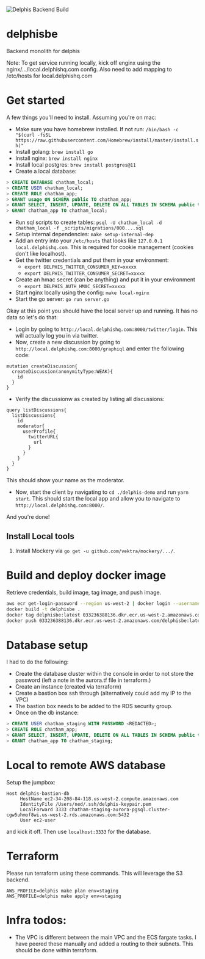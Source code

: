 ![Delphis Backend Build](https://github.com/nedrocks/delphisbe/workflows/Delphis%20Backend%20Build/badge.svg)

# delphisbe
Backend monolith for delphis

Note: To get service running locally, kick off enginx using the nginx/.../local.delphishq.com config. Also need to add mapping to /etc/hosts for local.delphishq.com

# Get started
A few things you'll need to install. Assuming you're on mac:
* Make sure you have homebrew installed. If not run: `/bin/bash -c "$(curl -fsSL https://raw.githubusercontent.com/Homebrew/install/master/install.sh)"`
* Install golang: `brew install go`
* Install nginx: `brew install nginx`
* Install local postgres: `brew install postgres@11`
* Create a local database:
```sql
> CREATE DATABASE chatham_local;
> CREATE USER chatham_local;
> CREATE ROLE chatham_app;
> GRANT usage ON SCHEMA public TO chatham_app;
> GRANT SELECT, INSERT, UPDATE, DELETE ON ALL TABLES IN SCHEMA public to chatham_app;
> GRANT chatham_app TO chatham_local;
```
  * Run sql scripts to create tables: `psql -U chatham_local -d chatham_local -f _scripts/migrations/000....sql`
* Setup internal dependencies: `make setup-internal-dep`
* Add an entry into your `/etc/hosts` that looks like `127.0.0.1	local.delphishq.com`. This is required for cookie management (cookies don't like localhost).
* Get the twitter credentials and put them in your environment:
    * `export DELPHIS_TWITTER_CONSUMER_KEY=xxxxx`
    * `export DELPHIS_TWITTER_CONSUMER_SECRET=xxxxx`
* Create an hmac secret (can be anything) and put it in your environment
    * `export DELPHIS_AUTH_HMAC_SECRET=xxxxx`
* Start nginx locally using the config: `make local-nginx`
* Start the go server: `go run server.go`

Okay at this point you should have the local server up and running. It has no data so let's do that:
* Login by going to `http://local.delphishq.com:8000/twitter/login`. This will actually log you in via twitter.
* Now, create a new discussion by going to `http://local.delphishq.com:8000/graphiql` and enter the following code:
```gql
mutation createDiscussion{
  createDiscussion(anonymityType:WEAK){
    id
  }
}
```
* Verify the discussionw as created by listing all discussions:
```gql
query listDiscussions{
  listDiscussions{
    id
    moderator{
      userProfile{
        twitterURL{
          url
        }
      }
    }
  }
}
```
This should show your name as the moderator.
* Now, start the client by navigating to `cd ./delphis-demo` and run `yarn start`. This should start the local app and allow you to navigate to `http://local.delphishq.com:8000/`.

And you're done!

## Install Local tools
1) Install Mockery via `go get -u github.com/vektra/mockery/.../`.

# Build and deploy docker image
Retrieve credentials, build image, tag image, and push image.

```sh
aws ecr get-login-password --region us-west-2 | docker login --username AWS --password-stdin 033236388136.dkr.ecr.us-west-2.amazonaws.com/delphisbe
docker build -t delphisbe .
docker tag delphisbe:latest 033236388136.dkr.ecr.us-west-2.amazonaws.com/delphisbe:latest
docker push 033236388136.dkr.ecr.us-west-2.amazonaws.com/delphisbe:latest
```

# Database setup
I had to do the following:
* Create the database cluster within the console in order to not store the password (left a note in the aurora.tf file in terraform.)
* Create an instance (created via terraform)
* Create a bastion box ssh through (alternatively could add my IP to the VPC)
* The bastion box needs to be added to the RDS security group.
* Once on the db instance:
```sql
> CREATE USER chatham_staging WITH PASSWORD <REDACTED>;
> CREATE ROLE chatham_app;
> GRANT SELECT, INSERT, UPDATE, DELETE ON ALL TABLES IN SCHEMA public to chatham_app;
> GRANT chatham_app TO chatham_staging;
```

# Local to remote AWS database
Setup the jumpbox:
```ssh-config
Host delphis-bastion-db
     HostName ec2-34-208-84-118.us-west-2.compute.amazonaws.com
     IdentityFile /Users/ned/.ssh/delphis-keypair.pem
     LocalForward 3333 chatham-staging-aurora-pgsql.cluster-cgw5uhmof8wi.us-west-2.rds.amazonaws.com:5432
     User ec2-user
```
and kick it off. Then use `localhost:3333` for the database.

# Terraform
Please run terraform using these commands. This will leverage the S3 backend.
```
AWS_PROFILE=delphis make plan env=staging
AWS_PROFILE=delphis make apply env=staging
```

# Infra todos:
* The VPC is different between the main VPC and the ECS fargate tasks. I have peered these manually and added a routing to their subnets. This should be done within terraform.
